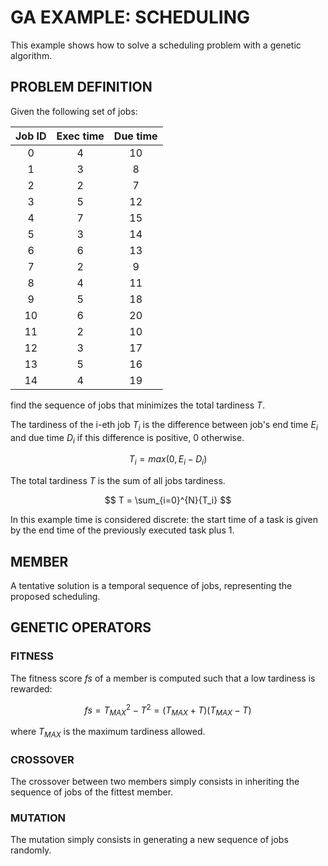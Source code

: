 # GA EXAMPLE: SCHEDULING

This example shows how to solve a scheduling problem with a genetic algorithm.

## PROBLEM DEFINITION

Given the following set of jobs:

| Job ID | Exec time | Due time |
| :---: | :---: | :---: |
| 0 | 4 | 10 |
| 1 | 3 | 8 |
| 2 | 2 | 7 |
| 3 | 5 | 12 |
| 4 | 7 | 15 |
| 5 | 3 | 14 |
| 6 | 6 | 13 |
| 7 | 2 | 9 |
| 8 | 4 | 11 |
| 9 | 5 | 18 |
| 10 | 6 | 20 |
| 11 | 2 | 10 |
| 12 | 3 | 17 |
| 13 | 5 | 16 |
| 14 | 4 | 19 |

find the sequence of jobs that minimizes the total tardiness $T$.

The tardiness of the i-eth job $T_i$ is the difference between job's end time
$E_i$ and due time $D_i$ if this difference is positive, 0 otherwise.

$$
T_i = max(0, E_i - D_i)
$$

The total tardiness $T$ is the sum of all jobs tardiness.

$$
T = \sum_{i=0}^{N}{T_i}
$$

In this example time is considered discrete: the start time of a task is given
by the end time of the previously executed task plus 1.

## MEMBER

A tentative solution is a temporal sequence of jobs, representing the proposed
scheduling.

## GENETIC OPERATORS

### FITNESS

The fitness score $fs$ of a member is computed such that a low tardiness
is rewarded:

$$
fs = T_{MAX}^2 - T^2 = (T_{MAX} + T)(T_{MAX} - T)
$$

where $T_{MAX}$ is the maximum tardiness allowed.

### CROSSOVER

The crossover between two members simply consists in inheriting the sequence of
jobs of the fittest member.

### MUTATION

The mutation simply consists in generating a new sequence of jobs randomly.